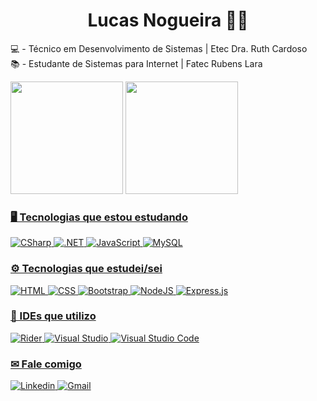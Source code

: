 <h1 align="center">Lucas Nogueira 👨‍💻</h1> 

💻 - Técnico em Desenvolvimento de Sistemas | Etec Dra. Ruth Cardoso <br>
📚 - Estudante de Sistemas para Internet | Fatec Rubens Lara <br>


 <img height="180em" src="https://github-readme-stats.vercel.app/api?username=LucasNogue&show_icons=true&theme=vue-dark&include_all_commits=true"/> <img height="180em" src="https://github-readme-stats.vercel.app/api/top-langs/?username=LucasNogue&layout=compact&langs_count=7&theme=vue-dark"/>


<a href="https://github.com/LucasNogue">

  
### 🖥 Tecnologias que estou estudando
![CSharp](https://img.shields.io/badge/C%23-239120?style=for-the-badge&logo=c-sharp&logoColor=white) 
![.NET](https://img.shields.io/badge/.NET-5C2D91?style=for-the-badge&logo=.net&logoColor=white)
![JavaScript](https://img.shields.io/badge/javascript-%23323330.svg?style=for-the-badge&logo=javascript&logoColor=%23F7DF1E)
![MySQL](https://img.shields.io/badge/MySQL-00000F?style=for-the-badge&logo=mysql&logoColor=white)

### ⚙️ Tecnologias que estudei/sei
![HTML](https://img.shields.io/badge/HTML5-E34F26?style=for-the-badge&logo=html5&logoColor=white) 
![CSS](https://img.shields.io/badge/CSS3-1572B6?style=for-the-badge&logo=css3&logoColor=white) 
 ![Bootstrap](https://img.shields.io/badge/Bootstrap-563D7C?style=for-the-badge&logo=bootstrap&logoColor=white)
![NodeJS](https://img.shields.io/badge/node.js-6DA55F?style=for-the-badge&logo=node.js&logoColor=white)
![Express.js](https://img.shields.io/badge/express.js-%23404d59.svg?style=for-the-badge&logo=express&logoColor=%2361DAFB)
  
### 🔨 IDEs que utilizo
![Rider](https://img.shields.io/badge/Rider-000000?style=for-the-badge&logo=Rider&logoColor=white)
![Visual Studio](https://img.shields.io/badge/Visual%20Studio-5C2D91.svg?style=for-the-badge&logo=visual-studio&logoColor=white)
![Visual Studio Code](https://img.shields.io/badge/Visual%20Studio%20Code-0078d7.svg?style=for-the-badge&logo=visual-studio-code&logoColor=white) 

### ✉ Fale comigo
<a href="https://www.linkedin.com/in/lucas-nogueira-5718191ba/" target="_blank"> 
  <img src="https://img.shields.io/badge/linkedin-%230077B5.svg?style=for-the-badge&logo=linkedin&logoColor=white" alt="Linkedin" /> 
</a>
<a href="mailto:lucas240503@gmail.com" target="_blank">
  <img src="https://img.shields.io/badge/Gmail-D14836?style=for-the-badge&logo=gmail&logoColor=white" alt="Gmail" />
</a>
